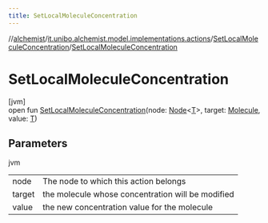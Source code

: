 ```yaml
---
title: SetLocalMoleculeConcentration
---
```

//[alchemist](../../../index.html)/[it.unibo.alchemist.model.implementations.actions](../index.html)/[SetLocalMoleculeConcentration](index.html)/[SetLocalMoleculeConcentration](-set-local-molecule-concentration.html)



# SetLocalMoleculeConcentration



[jvm]\
open fun [SetLocalMoleculeConcentration](-set-local-molecule-concentration.html)(node: [Node](../../it.unibo.alchemist.model.interfaces/-node/index.html)<[T](../../it.unibo.alchemist.model.implementations.layers/-step-layer/index.html)>, target: [Molecule](../../it.unibo.alchemist.model.interfaces/-molecule/index.html), value: [T](../../it.unibo.alchemist.model.implementations.layers/-step-layer/index.html))



## Parameters


jvm

| | |
|---|---|
| node | The node to which this action belongs |
| target | the molecule whose concentration will be modified |
| value | the new concentration value for the molecule |




